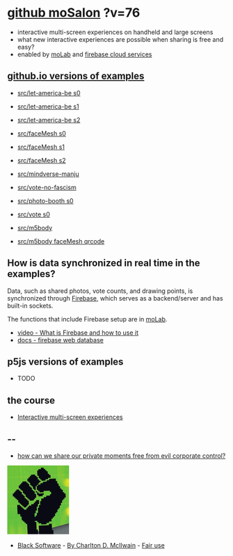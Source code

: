 # [github moSalon](https://github.com/molab-itp/moSalon) ?v=76

- interactive multi-screen experiences on handheld and large screens
- what new interactive experiences are possible when sharing is free and easy?
- enabled by [moLab](https://github.com/molab-itp/moLib) and [firebase cloud services](https://firebase.google.com)

## [github.io versions of examples](https://molab-itp.github.io/moSalon?v=76)

- [src/let-america-be s0](src/let-america-be/qrcode?v=76&group=s0)
- [src/let-america-be s1](src/let-america-be/qrcode?v=76&group=s1)
- [src/let-america-be s2](src/let-america-be/qrcode?v=76&group=s2)

- [src/faceMesh s0](src/faceMesh/qrcode?v=76)
- [src/faceMesh s1](src/faceMesh/qrcode?v=76&group=s1)
- [src/faceMesh s2](src/faceMesh/qrcode?v=76&group=s2)

- [src/mindverse-manju](src/mindverse-manju)
- [src/vote-no-fascism](src/vote-no-fascism/?v=76)

- [src/photo-booth s0](src/photo-booth/?v=76)
- [src/vote s0](src/vote/?v=76)

- [src/m5body](src/m5body/?v=76)
- [src/m5body faceMesh qrcode](src/m5body/qrcode/?v=76&app=mo-m5body)

## How is data synchronized in real time in the examples?

Data, such as shared photos, vote counts, and drawing points, is synchronized through [Firebase](https://firebase.google.com), which serves as a backend/server and has built-in sockets.

The functions that include Firebase setup are in [moLab](https://github.com/molab-itp/moLib).

- [video - What is Firebase and how to use it](https://www.youtube.com/watch?v=p9pgI3Mg-So&list=PLl-K7zZEsYLnfwBe4WgEw9ao0J0N1LYDR&index=8)
- [docs - firebase web database](https://firebase.google.com/docs/database/web/start?hl=en&authuser=0)

## p5js versions of examples

- TODO

## the course

- [Interactive multi-screen experiences](https://github.com/p5videoKit/IM-Screens-2024-03-ima)

## --

- [how can we share our private moments free from evil corporate control?](https://github.com/jht1493/jht-site?tab=readme-ov-file#why)

[![Black_Software](png/power-fist-142x158.png)](https://en.wikipedia.org/wiki/Black_Software)

- [Black Software](https://en.wikipedia.org/wiki/Black_Software) - [By Charlton D. McIlwain](https://global.oup.com/academic/product/black-software-9780190863845) - [Fair use](https://en.wikipedia.org/w/index.php?curid=67093597)
